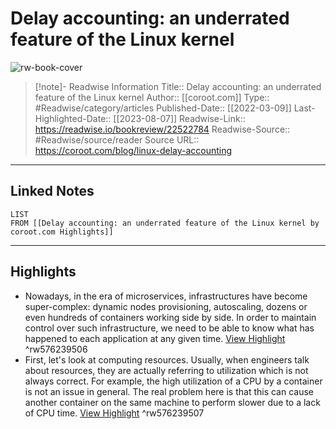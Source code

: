 # Delay accounting: an underrated feature of the Linux kernel

![rw-book-cover](https://coroot.com/static/img/blog/delay_accounting.png)
<br>
>[!note]- Readwise Information
>Title:: Delay accounting: an underrated feature of the Linux kernel
>Author:: [[coroot.com]]
>Type:: #Readwise/category/articles
>Published-Date:: [[2022-03-09]]
>Last-Highlighted-Date:: [[2023-08-07]]
>Readwise-Link:: https://readwise.io/bookreview/22522784
>Readwise-Source:: #Readwise/source/reader
>Source URL:: https://coroot.com/blog/linux-delay-accounting
--- 

## Linked Notes
```dataview
LIST
FROM [[Delay accounting: an underrated feature of the Linux kernel by coroot.com Highlights]]
```

---

## Highlights
- Nowadays, in the era of microservices, infrastructures have become super-complex: dynamic nodes provisioning, autoscaling, dozens or even hundreds of containers working side by side. In order to maintain control over such infrastructure, we need to be able to know what has happened to each application at any given time. [View Highlight](https://readwise.io/open/576239506) ^rw576239506
- First, let's look at computing resources. Usually, when engineers talk about resources, they are actually referring to utilization which is not always correct. For example, the high utilization of a CPU by a container is not an issue in general. The real problem here is that this can cause another container on the same machine to perform slower due to a lack of CPU time. [View Highlight](https://readwise.io/open/576239507) ^rw576239507

